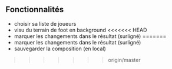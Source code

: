 Fonctionnalités
----------------
* choisir sa liste de joueurs
* visu du terrain de foot en background
<<<<<<< HEAD
* marquer les changements dans le résultat (surligné)
=======
* marquer les changements dans le résultat (surligné)
* sauvegarder la composition (en local)
>>>>>>> origin/master
